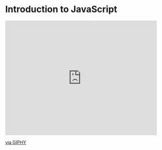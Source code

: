 # Introduction to JavaScript 

<iframe src="https://giphy.com/embed/3o72FkiKGMGauydfyg" width="480" height="363" frameBorder="0" class="giphy-embed" allowFullScreen></iframe><p><a href="https://giphy.com/gifs/arielle-m-coming-soon-3o72FkiKGMGauydfyg">via GIPHY</a></p>
